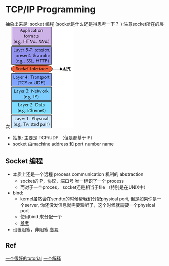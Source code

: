 # TCP/IP Programming
抽象出来是: socket 编程 (socket是什么还是得思考一下？ )
注意socket所在的层次 
![1](./images/TCP_1.jpg)

* 抽象: 主要是 TCP/UDP （但是都基于IP）
* socket 由machine address 和 port number name

## Socket 编程
* 本质上还是一个远程 process communication 机制的 abstraction  
	* socket的IP，协议，端口号 唯一标识了一个 process
	* 而对于一个proces， socket还是相当于file （特别是在UNIX中）
* bind: 
	* kernel虽然会在sendto的时候帮我们分配physical port, 但是如果你是一个server, 你还没发信息就需要监听了，这个时候就需要一个physical port
	* 使用bind 来分配一个 
	* [参考](http://www.cnblogs.com/nightwatcher/archive/2011/07/03/2096717.html)
* 设置阻塞，非阻塞 [参考](http://www.programgo.com/article/1125758595/)
## Ref
[一个很好的tutorial](http://gnosis.cx/publish/programming/sockets.html)
[一个解释](http://blog.csdn.net/dlutbrucezhang/article/details/8577810)